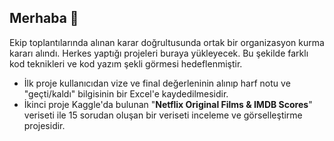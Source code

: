 ## Merhaba 👋

Ekip toplantılarında alınan karar doğrultusunda ortak bir organizasyon kurma kararı alındı. Herkes yaptığı projeleri buraya yükleyecek. Bu şekilde farklı kod teknikleri ve kod yazım şekli görmesi hedeflenmiştir.

* İlk proje kullanıcıdan vize ve final değerleninin alınıp harf notu ve "geçti/kaldı" bilgisinin bir Excel'e kaydedilmesidir.
* İkinci proje Kaggle'da bulunan "**Netflix Original Films & IMDB Scores**" veriseti ile 15 sorudan oluşan bir veriseti inceleme ve görselleştirme projesidir.
